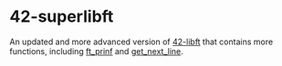 # 42-superlibft
An updated and more advanced version of [42-libft] that contains more functions, including [ft_prinf] and [get_next_line].

[42-libft]: https://github.com/giacomoguiulfo/42-libft
[ft_prinf]: https://github.com/giacomoguiulfo/42-ft_printf
[get_next_line]: https://github.com/giacomoguiulfo/42-get_next_line
